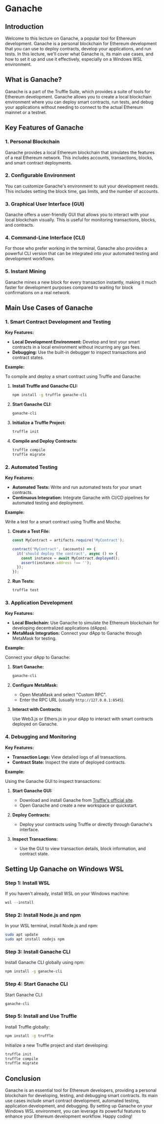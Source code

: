 # Ganache

## Introduction

Welcome to this lecture on Ganache, a popular tool for Ethereum development. Ganache is a personal blockchain for Ethereum development that you can use to deploy contracts, develop your applications, and run tests. In this lecture, we'll cover what Ganache is, its main use cases, and how to set it up and use it effectively, especially on a Windows WSL environment.

## What is Ganache?

Ganache is a part of the Truffle Suite, which provides a suite of tools for Ethereum development. Ganache allows you to create a local blockchain environment where you can deploy smart contracts, run tests, and debug your applications without needing to connect to the actual Ethereum mainnet or a testnet.

## Key Features of Ganache

### 1. Personal Blockchain

Ganache provides a local Ethereum blockchain that simulates the features of a real Ethereum network. This includes accounts, transactions, blocks, and smart contract deployments.

### 2. Configurable Environment

You can customize Ganache's environment to suit your development needs. This includes setting the block time, gas limits, and the number of accounts.

### 3. Graphical User Interface (GUI)

Ganache offers a user-friendly GUI that allows you to interact with your local blockchain visually. This is useful for monitoring transactions, blocks, and contracts.

### 4. Command-Line Interface (CLI)

For those who prefer working in the terminal, Ganache also provides a powerful CLI version that can be integrated into your automated testing and development workflows.

### 5. Instant Mining

Ganache mines a new block for every transaction instantly, making it much faster for development purposes compared to waiting for block confirmations on a real network.

## Main Use Cases of Ganache

### 1. Smart Contract Development and Testing

**Key Features:**

- **Local Development Environment:** Develop and test your smart contracts in a local environment without incurring any gas fees.
- **Debugging:** Use the built-in debugger to inspect transactions and contract states.

**Example:**

To compile and deploy a smart contract using Truffle and Ganache:

1. **Install Truffle and Ganache CLI:**

   ```bash
   npm install -g truffle ganache-cli
   ```

2. **Start Ganache CLI:**

   ```bash
   ganache-cli
   ```

3. **Initialize a Truffle Project:**

   ```bash
   truffle init
   ```

4. **Compile and Deploy Contracts:**

   ```bash
   truffle compile
   truffle migrate
   ```

### 2. Automated Testing

**Key Features:**

- **Automated Tests:** Write and run automated tests for your smart contracts.
- **Continuous Integration:** Integrate Ganache with CI/CD pipelines for automated testing and deployment.

**Example:**

Write a test for a smart contract using Truffle and Mocha:

1. **Create a Test File:**

   ```javascript
   const MyContract = artifacts.require('MyContract');

   contract('MyContract', (accounts) => {
     it('should deploy the contract', async () => {
       const instance = await MyContract.deployed();
       assert(instance.address !== '');
     });
   });
   ```

2. **Run Tests:**

   ```bash
   truffle test
   ```

### 3. Application Development

**Key Features:**

- **Local Blockchain:** Use Ganache to simulate the Ethereum blockchain for developing decentralized applications (dApps).
- **MetaMask Integration:** Connect your dApp to Ganache through MetaMask for testing.

**Example:**

Connect your dApp to Ganache:

1. **Start Ganache:**

   ```bash
   ganache-cli
   ```

2. **Configure MetaMask:**

   - Open MetaMask and select "Custom RPC".
   - Enter the RPC URL (usually `http://127.0.0.1:8545`).

3. **Interact with Contracts:**

   Use Web3.js or Ethers.js in your dApp to interact with smart contracts deployed on Ganache.

### 4. Debugging and Monitoring

**Key Features:**

- **Transaction Logs:** View detailed logs of all transactions.
- **Contract State:** Inspect the state of deployed contracts.

**Example:**

Using the Ganache GUI to inspect transactions:

1. **Start Ganache GUI:**

   - Download and install Ganache from [Truffle's official site](https://www.trufflesuite.com/ganache).
   - Open Ganache and create a new workspace or quickstart.

2. **Deploy Contracts:**

   - Deploy your contracts using Truffle or directly through Ganache's interface.

3. **Inspect Transactions:**
   - Use the GUI to view transaction details, block information, and contract state.

## Setting Up Ganache on Windows WSL

### Step 1: Install WSL

If you haven't already, install WSL on your Windows machine:

```powershell
wsl --install
```

### Step 2: Install Node.js and npm

In your WSL terminal, install Node.js and npm:

```bash
sudo apt update
sudo apt install nodejs npm
```

### Step 3: Install Ganache CLI

Install Ganache CLI globally using npm:

```bash
npm install -g ganache-cli
```

### Step 4: Start Ganache CLI

Start Ganache CLI:

```bash
ganache-cli
```

### Step 5: Install and Use Truffle

Install Truffle globally:

```bash
npm install -g truffle
```

Initialize a new Truffle project and start developing:

```bash
truffle init
truffle compile
truffle migrate
```

## Conclusion

Ganache is an essential tool for Ethereum developers, providing a personal blockchain for developing, testing, and debugging smart contracts. Its main use cases include smart contract development, automated testing, application development, and debugging. By setting up Ganache on your Windows WSL environment, you can leverage its powerful features to enhance your Ethereum development workflow. Happy coding!
